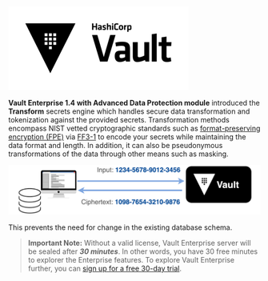 ![Vault logo](./assets/Vault_Icon_FullColor.png)


**Vault Enterprise 1.4 with Advanced Data Protection module** introduced the **Transform** secrets engine which handles secure data transformation and tokenization against the provided secrets. Transformation methods encompass NIST vetted cryptographic standards such as [format-preserving encryption (FPE)](https://en.wikipedia.org/wiki/Format-preserving_encryption) via [FF3-1](https://csrc.nist.gov/publications/detail/sp/800-38g/rev-1/draft) to encode your secrets while maintaining the data format and length. In addition, it can also be pseudonymous transformations of the data through other means such as masking.

![](./assets/vault-transform.png)

This prevents the need for change in the existing database schema.


> **Important Note:** Without a valid license, Vault Enterprise server will be sealed after ***30 minutes***. In other words, you have 30 free minutes to explorer the Enterprise features. To explore Vault Enterprise further, you can [sign up for a free 30-day trial](https://www.hashicorp.com/products/vault/trial).
